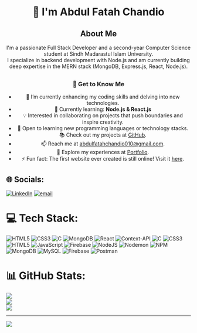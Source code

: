 <p align="center">
  <h1 align="center">💫 I'm Abdul Fatah Chandio</h1>
</p>

<!-- Introduction -->
<section>
  <h2 align="center">About Me</h2>
  <p align="center">
    I'm a passionate Full Stack Developer and a second-year Computer Science student at Sindh Madarastul Islam University.<br>
    I specialize in backend development with Node.js and am currently building deep expertise in the MERN stack (MongoDB, Express.js, React, Node.js).
  </p>
</section>

<!-- Get to Know Me -->
<section style="margin-top: 30px;">
  <h3 align="center">🚀 Get to Know Me</h3>
  <ul align="center">
    <li>🚀 I’m currently enhancing my coding skills and delving into new technologies.</li>
    <li>🌱 Currently learning: <strong>Node.js & React.js</strong></li>
    <li>💡 Interested in collaborating on projects that push boundaries and inspire creativity.</li>
    <li>🤝 Open to learning new programming languages or technology stacks.</li>
    <li>📚 Check out my projects at <a href="https://github.com/AbdulFatahChandio/AbdulFatahChandio">GitHub</a>.</li>
    <li>📫 Reach me at <a href="mailto:abdulfatahchandio010@gmail.com">abdulfatahchandio010@gmail.com</a>.</li>
    <li>📄 Explore my experiences at <a href="https://abdul-fatah-chandio.vercel.app/">Portfolio</a>.</li>
    <li>⚡ Fun fact: The first website ever created is still online! Visit it <a href="https://afc-food.vercel.app/">here</a>.</li>
  </ul>
</section>


## 🌐 Socials:
[![LinkedIn](https://img.shields.io/badge/LinkedIn-%230077B5.svg?logo=linkedin&logoColor=white)](https://linkedin.com/in/https://www.linkedin.com/in/abdul-fatah-chandio-1b7112322/)  [![email](https://img.shields.io/badge/Email-D14836?logo=gmail&logoColor=white)](mailto:abdulfatahchandio010@gmail.com) 

# 💻 Tech Stack:
![HTML5](https://img.shields.io/badge/html5-%23E34F26.svg?style=for-the-badge&logo=html5&logoColor=white) ![CSS3](https://img.shields.io/badge/css3-%231572B6.svg?style=for-the-badge&logo=css3&logoColor=white) ![C](https://img.shields.io/badge/c-%2300599C.svg?style=for-the-badge&logo=c&logoColor=white) ![MongoDB](https://img.shields.io/badge/MongoDB-%234ea94b.svg?style=for-the-badge&logo=mongodb&logoColor=white) ![React](https://img.shields.io/badge/react-%2320232a.svg?style=for-the-badge&logo=react&logoColor=%2361DAFB) ![Context-API](https://img.shields.io/badge/Context--Api-000000?style=for-the-badge&logo=react) ![C](https://img.shields.io/badge/c-%2300599C.svg?style=for-the-badge&logo=c&logoColor=white) ![CSS3](https://img.shields.io/badge/css3-%231572B6.svg?style=for-the-badge&logo=css3&logoColor=white) ![HTML5](https://img.shields.io/badge/html5-%23E34F26.svg?style=for-the-badge&logo=html5&logoColor=white) ![JavaScript](https://img.shields.io/badge/javascript-%23323330.svg?style=for-the-badge&logo=javascript&logoColor=%23F7DF1E) ![Firebase](https://img.shields.io/badge/firebase-%23039BE5.svg?style=for-the-badge&logo=firebase) ![NodeJS](https://img.shields.io/badge/node.js-6DA55F?style=for-the-badge&logo=node.js&logoColor=white) ![Nodemon](https://img.shields.io/badge/NODEMON-%23323330.svg?style=for-the-badge&logo=nodemon&logoColor=%BBDEAD) ![NPM](https://img.shields.io/badge/NPM-%23CB3837.svg?style=for-the-badge&logo=npm&logoColor=white) ![MongoDB](https://img.shields.io/badge/MongoDB-%234ea94b.svg?style=for-the-badge&logo=mongodb&logoColor=white) ![MySQL](https://img.shields.io/badge/mysql-4479A1.svg?style=for-the-badge&logo=mysql&logoColor=white) ![Firebase](https://img.shields.io/badge/firebase-a08021?style=for-the-badge&logo=firebase&logoColor=ffcd34) ![Postman](https://img.shields.io/badge/Postman-FF6C37?style=for-the-badge&logo=postman&logoColor=white)



# 📊 GitHub Stats:
![](https://github-readme-stats.vercel.app/api?username=AbdulFatahChandio&theme=dark&hide_border=false&include_all_commits=false&count_private=false)<br/>
![](https://nirzak-streak-stats.vercel.app/?user=AbdulFatahChandio&theme=dark&hide_border=false)<br/>
![](https://github-readme-stats.vercel.app/api/top-langs/?username=AbdulFatahChandio&theme=dark&hide_border=false&include_all_commits=false&count_private=false&layout=compact)

---
[![](https://visitcount.itsvg.in/api?id=AbdulFatahChandio&icon=0&color=0)](https://visitcount.itsvg.in)

